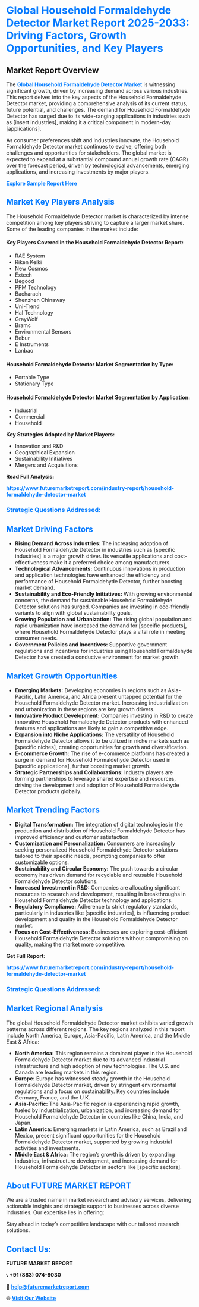 <h1 style="color: #007BFF;">Global Household Formaldehyde Detector Market Report 2025-2033: Driving Factors, Growth Opportunities, and Key Players</h1>

<section id="overview">
<h2>Market Report Overview</h2>
<p>The <a href="https://www.futuremarketreport.com/industry-report/household-formaldehyde-detector-market" style="color: #007BFF; text-decoration: none;"><strong>Global Household Formaldehyde Detector Market</strong></a> is witnessing significant growth, driven by increasing demand across various industries. This report delves into the key aspects of the Household Formaldehyde Detector market, providing a comprehensive analysis of its current status, future potential, and challenges. The demand for Household Formaldehyde Detector has surged due to its wide-ranging applications in industries such as [insert industries], making it a critical component in modern-day [applications].</p>
<p>As consumer preferences shift and industries innovate, the Household Formaldehyde Detector market continues to evolve, offering both challenges and opportunities for stakeholders. The global market is expected to expand at a substantial compound annual growth rate (CAGR) over the forecast period, driven by technological advancements, emerging applications, and increasing investments by major players.</p>
</section>

<section id="overview">
<p><a href="https://www.futuremarketreport.com/request-sample/reportId=91360" style="color: #007BFF; text-decoration: none;"><strong>Explore Sample Report Here</strong></a></p>
</section>

<section id="key-players">
<h2 style="color: #007BFF;">Market Key Players Analysis</h2>
<p>The Household Formaldehyde Detector market is characterized by intense competition among key players striving to capture a larger market share. Some of the leading companies in the market include:</p>
<h4>Key Players Covered in the Household Formaldehyde Detector Report:</h4>
<ul><li>RAE System</li><li>Riken Keiki</li><li>New Cosmos</li><li>Extech</li><li>Begood</li><li>PPM Technology</li><li>Bacharach</li><li>Shenzhen Chinaway</li><li>Uni-Trend</li><li>Hal Technology</li><li>GrayWolf</li><li>Bramc</li><li>Environmental Sensors</li><li>Bebur</li><li>E Instruments</li><li>Lanbao</li></ul>
<h4>Household Formaldehyde Detector Market Segmentation by Type:</h4>
<ul><li>Portable Type</li><li>Stationary Type</li></ul>

<h4>Household Formaldehyde Detector Market Segmentation by Application:</h4>
<ul><li>Industrial</li><li>Commercial</li><li>Household</li></ul>
<p><strong>Key Strategies Adopted by Market Players:</strong></p>
<ul>
<li>Innovation and R&D</li>
<li>Geographical Expansion</li>
<li>Sustainability Initiatives</li>
<li>Mergers and Acquisitions</li>
</ul>
</section>

<section>
<p><strong>Read Full Analysis: </strong></p><a href="https://www.futuremarketreport.com/industry-report/household-formaldehyde-detector-market" style="color: #007BFF; text-decoration: none;"><strong>https://www.futuremarketreport.com/industry-report/household-formaldehyde-detector-market</strong></a>
<h3 style="color: #007BFF;">Strategic Questions Addressed:</h3>
</section>

<section id="driving-factors">
<h2 style="color: #007BFF;">Market Driving Factors</h2>
<ul>
<li><strong>Rising Demand Across Industries:</strong> The increasing adoption of Household Formaldehyde Detector in industries such as [specific industries] is a major growth driver. Its versatile applications and cost-effectiveness make it a preferred choice among manufacturers.</li>
<li><strong>Technological Advancements:</strong> Continuous innovations in production and application technologies have enhanced the efficiency and performance of Household Formaldehyde Detector, further boosting market demand.</li>
<li><strong>Sustainability and Eco-Friendly Initiatives:</strong> With growing environmental concerns, the demand for sustainable Household Formaldehyde Detector solutions has surged. Companies are investing in eco-friendly variants to align with global sustainability goals.</li>
<li><strong>Growing Population and Urbanization:</strong> The rising global population and rapid urbanization have increased the demand for [specific products], where Household Formaldehyde Detector plays a vital role in meeting consumer needs.</li>
<li><strong>Government Policies and Incentives:</strong> Supportive government regulations and incentives for industries using Household Formaldehyde Detector have created a conducive environment for market growth.</li>
</ul>
</section>

<section id="growth-opportunities">
<h2 style="color: #007BFF;">Market Growth Opportunities</h2>
<ul>
<li><strong>Emerging Markets:</strong> Developing economies in regions such as Asia-Pacific, Latin America, and Africa present untapped potential for the Household Formaldehyde Detector market. Increasing industrialization and urbanization in these regions are key growth drivers.</li>
<li><strong>Innovative Product Development:</strong> Companies investing in R&D to create innovative Household Formaldehyde Detector products with enhanced features and applications are likely to gain a competitive edge.</li>
<li><strong>Expansion into Niche Applications:</strong> The versatility of Household Formaldehyde Detector allows it to be utilized in niche markets such as [specific niches], creating opportunities for growth and diversification.</li>
<li><strong>E-commerce Growth:</strong> The rise of e-commerce platforms has created a surge in demand for Household Formaldehyde Detector used in [specific applications], further boosting market growth.</li>
<li><strong>Strategic Partnerships and Collaborations:</strong> Industry players are forming partnerships to leverage shared expertise and resources, driving the development and adoption of Household Formaldehyde Detector products globally.</li>
</ul>
</section>

<section id="trending-factors">
<h2 style="color: #007BFF;">Market Trending Factors</h2>
<ul>
<li><strong>Digital Transformation:</strong> The integration of digital technologies in the production and distribution of Household Formaldehyde Detector has improved efficiency and customer satisfaction.</li>
<li><strong>Customization and Personalization:</strong> Consumers are increasingly seeking personalized Household Formaldehyde Detector solutions tailored to their specific needs, prompting companies to offer customizable options.</li>
<li><strong>Sustainability and Circular Economy:</strong> The push towards a circular economy has driven demand for recyclable and reusable Household Formaldehyde Detector solutions.</li>
<li><strong>Increased Investment in R&D:</strong> Companies are allocating significant resources to research and development, resulting in breakthroughs in Household Formaldehyde Detector technology and applications.</li>
<li><strong>Regulatory Compliance:</strong> Adherence to strict regulatory standards, particularly in industries like [specific industries], is influencing product development and quality in the Household Formaldehyde Detector market.</li>
<li><strong>Focus on Cost-Effectiveness:</strong> Businesses are exploring cost-efficient Household Formaldehyde Detector solutions without compromising on quality, making the market more competitive.</li>
</ul>
</section>

<section>
<p><strong>Get Full Report: </strong></p><a href="https://www.futuremarketreport.com/industry-report/household-formaldehyde-detector-market" style="color: #007BFF; text-decoration: none;"><strong>https://www.futuremarketreport.com/industry-report/household-formaldehyde-detector-market</strong></a>
<h3 style="color: #007BFF;">Strategic Questions Addressed:</h3>
</section>


<section id="regional-analysis">
<h2 style="color: #007BFF;">Market Regional Analysis</h2>
<p>The global Household Formaldehyde Detector market exhibits varied growth patterns across different regions. The key regions analyzed in this report include North America, Europe, Asia-Pacific, Latin America, and the Middle East & Africa:</p>
<ul>
<li><strong>North America:</strong> This region remains a dominant player in the Household Formaldehyde Detector market due to its advanced industrial infrastructure and high adoption of new technologies. The U.S. and Canada are leading markets in this region.</li>
<li><strong>Europe:</strong> Europe has witnessed steady growth in the Household Formaldehyde Detector market, driven by stringent environmental regulations and a focus on sustainability. Key countries include Germany, France, and the U.K.</li>
<li><strong>Asia-Pacific:</strong> The Asia-Pacific region is experiencing rapid growth, fueled by industrialization, urbanization, and increasing demand for Household Formaldehyde Detector in countries like China, India, and Japan.</li>
<li><strong>Latin America:</strong> Emerging markets in Latin America, such as Brazil and Mexico, present significant opportunities for the Household Formaldehyde Detector market, supported by growing industrial activities and investments.</li>
<li><strong>Middle East & Africa:</strong> The region’s growth is driven by expanding industries, infrastructure development, and increasing demand for Household Formaldehyde Detector in sectors like [specific sectors].</li>
</ul>
</section>

<footer>
<h2 style="color: #007BFF;">About FUTURE MARKET REPORT</h2>
<p>We are a trusted name in market research and advisory services, delivering actionable insights and strategic support to businesses across diverse industries. Our expertise lies in offering:</p>

<p>Stay ahead in today’s competitive landscape with our tailored research solutions.</p>

<h2 style="color: #007BFF;">Contact Us:</h2>
<p><strong>FUTURE MARKET REPORT</strong></p>
<p>📞 <strong>+91 (883) 074-8030</strong></p>
<p>📧 <strong><a href="mailto:help@futuremarketreport.com" style="color: #007BFF;">help@futuremarketreport.com</a></strong></p>
<p>🌐 <strong><a href="https://www.futuremarketreport.com/" style="color: #007BFF;">Visit Our Website</a></strong></p>
</footer>